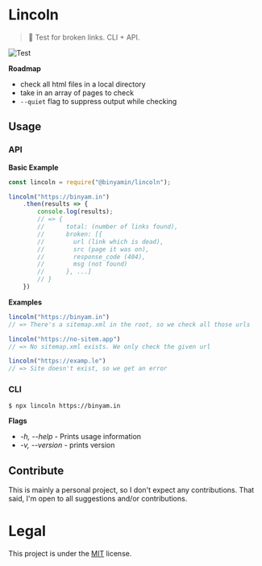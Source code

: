 # Lincoln
> 🎩 Test for broken links. CLI + API.

![Test](https://github.com/binyamin/lincoln/workflows/Test/badge.svg)

**Roadmap**
- check all html files in a local directory
- take in an array of pages to check
- `--quiet` flag to suppress output while checking

## Usage
### API
**Basic Example**
```js
const lincoln = require("@binyamin/lincoln");

lincoln("https://binyam.in")
    .then(results => {
        console.log(results);
        // => {
        //      total: (number of links found),
        //      broken: [{
        //        url (link which is dead),
        //        src (page it was on),
        //        response_code (404),
        //        msg (not found)
        //      }, ...]
        // }
    })
```

**Examples**
```js
lincoln("https://binyam.in")
// => There's a sitemap.xml in the root, so we check all those urls

lincoln("https://no-sitem.app")
// => No sitemap.xml exists. We only check the given url

lincoln("https://examp.le")
// => Site doesn't exist, so we get an error
```

### CLI
```console
$ npx lincoln https://binyam.in
```

**Flags**
- *-h, --help* - Prints usage information
- *-v, --version* - prints version

## Contribute
This is mainly a personal project, so I don't expect any contributions. That said, I'm open to all suggestions and/or contributions.

# Legal
This project is under the [MIT](https://github.com/binyamin/lincoln/tree/master/LICENSE) license.
